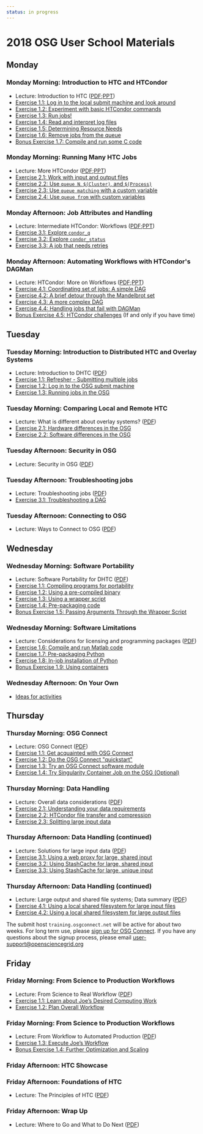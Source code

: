 ```yaml
---
status: in progress
---
```


# 2018 OSG User School Materials

## Monday

### Monday Morning: Introduction to HTC and HTCondor

- Lecture: Introduction to HTC ([PDF](/materials/day1/files/osgus18-day1-part1-intro-to-htc.pdf);[PPT](osgus18-day1-part1-intro-to-htc.pptx))
- [Exercise 1.1: Log in to the local submit machine and look around](/materials/day1/part1-ex1-login.md)
- [Exercise 1.2: Experiment with basic HTCondor commands](/materials/day1/part1-ex2-commands.md)
- [Exercise 1.3: Run jobs!](/materials/day1/part1-ex3-jobs.md)
- [Exercise 1.4: Read and interpret log files](/materials/day1/part1-ex4-logs.md)
- [Exercise 1.5: Determining Resource Needs](/materials/day1/part1-ex5-request.md)
- [Exercise 1.6: Remove jobs from the queue](/materials/day1/part1-ex6-remove.md)
- [Bonus Exercise 1.7: Compile and run some C code](/materials/day1/part1-ex7-compile.md)

### Monday Morning: Running Many HTC Jobs

- Lecture: More HTCondor ([PDF](/materials/day1/files/osgus18-day1-part2-many-HTCondor-jobs.pdf);[PPT](/materials/day1/files/osgus18-day1-part2-many-HTCondor-jobs.pptx))
- [Exercise 2.1: Work with input and output files](/materials/day1/part2-ex1-files.md)
- [Exercise 2.2: Use `queue N`, `$(Cluster)`, and `$(Process)`](/materials/day1/part2-ex2-queue-n.md)
- [Exercise 2.3: Use `queue matching` with a custom variable](/materials/day1/part2-ex3-queue-matching.md)
- [Exercise 2.4: Use `queue from` with custom variables](/materials/day1/part2-ex4-queue-from.md)

### Monday Afternoon: Job Attributes and Handling

- Lecture: Intermediate HTCondor: Workflows ([PDF](/materials/day1/files/osgus18-day1-part3-matching-handling.pdf);[PPT](osgus18-day1-part3-matching-handling.pptx))
- [Exercise 3.1: Explore `condor_q`](/materials/day1/part3-ex1-queue.md)
- [Exercise 3.2: Explore `condor_status`](/materials/day1/part3-ex2-status.md)
- [Exercise 3.3: A job that needs retries](/materials/day1/part3-ex3-job-retry.md)

### Monday Afternoon: Automating Workflows with HTCondor's DAGMan

- Lecture: HTCondor: More on Workflows ([PDF](/materials/day1/files/osgus18-day1-part4-dagman.pdf);[PPT](/materials/day1/files/osgus18-day1-part4-dagman.pptx))
- [Exercise 4.1: Coordinating set of jobs: A simple DAG](/materials/day1/part4-ex1-simple-dag.md)
- [Exercise 4.2: A brief detour through the Mandelbrot set](/materials/day1/part4-ex2-mandelbrot.md)
- [Exercise 4.3: A more complex DAG](/materials/day1/part4-ex3-complex-dag.md)
- [Exercise 4.4: Handling jobs that fail with DAGMan](/materials/day1/part4-ex4-failed-dag.md)
- [Bonus Exercise 4.5: HTCondor challenges](/materials/day1/part4-ex5-challenges.md) (If and only if you have time)

## Tuesday

### Tuesday Morning: Introduction to Distributed HTC and Overlay Systems

- Lecture: Introduction to DHTC ([PDF](/materials/day2/files/osgus18-day2-part1-intro-to-dhtc.pdf))
- [Exercise 1.1: Refresher - Submitting multiple jobs](/materials/day2/part1-ex1-submit-refresher.md)
- [Exercise 1.2: Log in to the OSG submit machine](/materials/day2/part1-ex2-login-scp.md)
- [Exercise 1.3: Running jobs in the OSG](/materials/day2/part1-ex3-submit-osg.md)

### Tuesday Morning: Comparing Local and Remote HTC

- Lecture: What is different about overlay systems?
  ([PDF](/materials/day2/files/osgus18-day2-part2-overlay-differences.pdf))
- [Exercise 2.1: Hardware differences in the OSG](/materials/day2/part2-ex1-hardware-diffs.md)
- [Exercise 2.2: Software differences in the OSG](/materials/day2/part2-ex2-software-diffs.md)

### Tuesday Afternoon: Security in OSG

- Lecture: Security in OSG ([PDF](/materials/day2/files/osgus18-day2-part3-security.pdf))

### Tuesday Afternoon: Troubleshooting jobs

- Lecture: Troubleshooting jobs ([PDF](/materials/day2/files/osgus18-day2-part4-troubleshooting.pdf))
- [Exercise 3.1: Troubleshooting a DAG](/materials/day2/part3-ex1-troubleshooting.md)

### Tuesday Afternoon: Connecting to OSG

- Lecture: Ways to Connect to OSG ([PDF](/materials/day2/files/osgus18-day2-part5-ways-to-connect.pdf))

## Wednesday

### Wednesday Morning: Software Portability

- Lecture: Software Portability for DHTC ([PDF](/materials/day3/files/osgus18-day3-part1-software-portability.pdf))
- [Exercise 1.1: Compiling programs for portability](/materials/day3/part1-ex1-compiling.md)
- [Exercise 1.2: Using a pre-compiled binary](/materials/day3/part1-ex2-precompiled.md)
- [Exercise 1.3: Using a wrapper script](/materials/day3/part1-ex3-wrapper.md)
- [Exercise 1.4: Pre-packaging code](/materials/day3/part1-ex4-prepackaged.md)
- [Bonus Exercise 1.5: Passing Arguments Through the Wrapper Script](/materials/day3/part1-ex5-arguments.md)

### Wednesday Morning: Software Limitations

- Lecture: Considerations for licensing and programming packages
  ([PDF](/materials/day3/files/osgus18-day3-part2-software-license-interpret.pdf))
- [Exercise 1.6: Compile and run Matlab code](/materials/day3/part2-ex1-matlab.md)
- [Exercise 1.7: Pre-packaging Python](/materials/day3/part2-ex2-python-built.md)
- [Exercise 1.8: In-job installation of Python](/materials/day3/part2-ex3-python-install.md)
- [Bonus Exercise 1.9: Using containers](/materials/day3/part2-ex4-containers.md)

### Wednesday Afternoon: On Your Own

- [Ideas for activities](/logistics/wednesday-activities.md)

## Thursday

### Thursday Morning: OSG Connect

- Lecture: OSG Connect ([PDF](/materials/day4/files/osgus18-day4-part1-osg-connect.pdf))
- [Exercise 1.1: Get acquainted with OSG Connect](/materials/day4/part1-ex1-connect-intro.md)
- [Exercise 1.2: Do the OSG Connect "quickstart"](/materials/day4/part1-ex2-connect-quickstart.md)
- [Exercise 1.3: Try an OSG Connect software module](/materials/day4/part1-ex3-connect-modules.md)
- [Exercise 1.4: Try Singularity Container Job on the OSG (Optional)](/materials/day4/part1-ex4-singularity.md)

### Thursday Morning: Data Handling

- Lecture: Overall data considerations ([PDF](/materials/day4/files/osgus18-day4-part2-overall-data.pdf))
- [Exercise 2.1: Understanding your data requirements](/materials/day4/part2-ex1-data-needs.md)
- [Exercise 2.2: HTCondor file transfer and compression](/materials/day4/part2-ex2-file-transfer.md)
- [Exercise 2.3: Splitting large input data](/materials/day4/part2-ex3-blast-split.md)

### Thursday Afternoon: Data Handling (continued)

- Lecture: Solutions for large input data ([PDF](/materials/day4/files/osgus18-day4-part3-large-input.pdf))
- [Exercise 3.1: Using a web proxy for large, shared input](/materials/day4/part3-ex1-blast-proxy.md)
- [Exercise 3.2: Using StashCache for large, shared input](/materials/day4/part3-ex2-stashcache-shared.md)
- [Exercise 3.3: Using StashCache for large, unique input](/materials/day4/part3-ex3-stashcache-unique.md)

### Thursday Afternoon: Data Handling (continued)

- Lecture: Large output and shared file systems; Data summary
  ([PDF](/materials/day4/files/osgus18-day4-part4-output-shared-fs.pdf))
- [Exercise 4.1: Using a local shared filesystem for large input files](/materials/day4/part4-ex1-input.md)
- [Exercise 4.2: Using a local shared filesystem for large output files](/materials/day4/part4-ex2-output.md)

The submit host `training.osgconnect.net` will be active for about two weeks.  For long term use, please
[sign up for OSG Connect](https://osgconnect.net/).
If you have any questions about the signup process, please email
<user-support@opensciencegrid.org>

## Friday

### Friday Morning: From Science to Production Workflows

- Lecture: From Science to Real Workflow ([PDF](/materials/day5/files/osgus18-day5-part1-real-workflows.pdf))
- [Exercise 1.1: Learn about Joe’s Desired Computing Work](/materials/day5/part1-ex1-science-intro.md)
- [Exercise 1.2: Plan Overall Workflow](/materials/day5/part1-ex2-plan-workflow.md)

### Friday Morning: From Science to Production Workflows

- Lecture: From Workflow to Automated Production
  ([PDF](/materials/day5/files/osgus18-day5-part2-production-workflows.pdf))
- [Exercise 1.3: Execute Joe’s Workflow](/materials/day5/part2-ex1-execute-workflow.md)
- [Bonus Exercise 1.4: Further Optimization and Scaling](/materials/day5/part2-ex2-workflow-tuning.md)

### Friday Afternoon: HTC Showcase
<!--
- Talk: [Dane Morgan](http://directory.engr.wisc.edu/mse/faculty/morgan_dane), Engineering:
  *HTC for Engineering Better Materials* ([PDF](/materials/day5/files/osgus18-day5-part3-showcase1-dmorgan.pdf))
- Talk: [Megan Frayer](https://payseur.genetics.wisc.edu/member.html), Genetics:
  *Using HTC in Genomic Ancestry Analysis* ([PDF](/materials/day5/files/osgus18-day5-part3-showcase2-mfrayer.pdf))
- Talk: [William Cocke](https://www.math.wisc.edu/~boston/), Mathematics:
  *Building a Character Table Database: A Use of Condor in Pure Math*
  ([PDF](/materials/day5/files/osgus18-day5-part3-showcase3-wcocke.pdf))
- Talk: [Edgar Spalding](http://www.botany.wisc.edu/spalding.htm), Botany:
  *HTC As a Tool to Study How Plant Genomes Function*
  ([PDF](/materials/day5/files/osgus18-day5-part3-showcase4-espalding.pdf))
-->
### Friday Afternoon: Foundations of HTC

- Lecture: The Principles of HTC ([PDF](/materials/day5/files/osgus18-day5-part4-htc-principles.pdf))

### Friday Afternoon: Wrap Up

- Lecture: Where to Go and What to Do Next ([PDF](/materials/day5/files/osgus18-day5-part5-whats-next.pdf))
